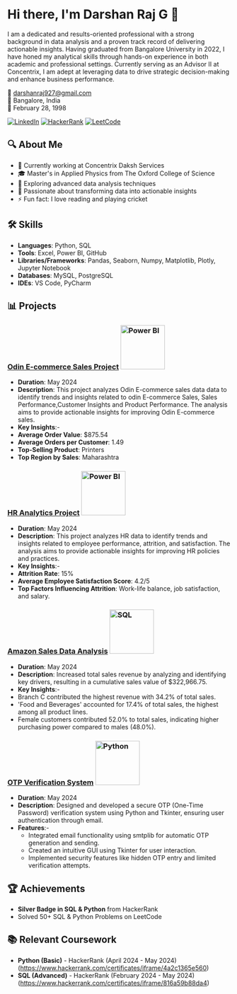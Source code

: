 # Hi there, I'm Darshan Raj G 👋

I am a dedicated and results-oriented professional with a strong background in data analysis and a proven track record of delivering actionable insights. Having graduated from Bangalore University in 2022, I have honed my analytical skills through hands-on experience in both academic and professional settings. Currently serving as an Advisor II at Concentrix, I am adept at leveraging data to drive strategic decision-making and enhance business performance.

📧 darshanraj927@gmail.com  
📍 Bangalore, India  
📅 February 28, 1998

[![LinkedIn](https://img.shields.io/badge/-LinkedIn-blue)](https://www.linkedin.com/in/darshang029)
[![HackerRank](https://img.shields.io/badge/-HackerRank-green)](https://www.hackerrank.com/profile/darshanraj927)
[![LeetCode](https://img.shields.io/badge/-LeetCode-pink)](https://leetcode.com/u/rajdarshan95/)

## 🔍 About Me
- 🔭 Currently working at Concentrix Daksh Services
- 🎓 Master's in Applied Physics from The Oxford College of Science
- 🌱 Exploring advanced data analysis techniques
- 💼 Passionate about transforming data into actionable insights
- ⚡ Fun fact: I love reading and playing cricket

## 🛠 Skills
- **Languages**: Python, SQL
- **Tools**: Excel, Power BI, GitHub
- **Libraries/Frameworks**: Pandas, Seaborn, Numpy, Matplotlib, Plotly, Jupyter Notebook
- **Databases**: MySQL, PostgreSQL
- **IDEs**: VS Code, PyCharm

## 📊 Projects

### [Odin E-commerce Sales Project](https://github.com/rajdarshan95/Odin-Ecom-Sales-Report) <img src="https://upload.wikimedia.org/wikipedia/commons/c/cf/New_Power_BI_Logo.svg" alt="Power BI" width="100"/>

- **Duration**: May 2024
- **Description**: This project analyzes Odin E-commerce sales data data to identify trends and insights related to odin E-commerce Sales, Sales Performance,Customer Insights and Product Performance. The analysis aims to provide actionable insights for improving Odin E-commerce sales.
- **Key Insights**:-
- **Average Order Value**: $875.54
- **Average Orders per Customer**: 1.49
- **Top-Selling Product**: Printers
- **Top Region by Sales**: Maharashtra
  
### [HR Analytics Project](https://github.com/rajdarshan95/HR_Analytic_PowerBi) <img src="https://upload.wikimedia.org/wikipedia/commons/c/cf/New_Power_BI_Logo.svg" alt="Power BI" width="100"/>

- **Duration**: May 2024
- **Description**: This project analyzes HR data to identify trends and insights related to employee performance, attrition, and satisfaction. The analysis aims to provide actionable insights for improving HR policies and practices.
- **Key Insights**:-
- **Attrition Rate**: 15%
- **Average Employee Satisfaction Score**: 4.2/5
- **Top Factors Influencing Attrition**: Work-life balance, job satisfaction, and salary.

### [Amazon Sales Data Analysis](https://github.com/yourusername/amazon-sales-analysis) <img src="https://upload.wikimedia.org/wikipedia/commons/8/87/Sql_data_base_with_logo.png" alt="SQL" width="100"/>
  - **Duration**: May 2024
  - **Description**: Increased total sales revenue by analyzing and identifying key drivers, resulting in a cumulative sales value of $322,966.75.
  - **Key Insights**:-
  - Branch C contributed the highest revenue with 34.2% of total sales.
  - 'Food and Beverages' accounted for 17.4% of total sales, the highest among all product lines.
  - Female customers contributed 52.0% to total sales, indicating higher purchasing power compared to males (48.0%).

### [OTP Verification System](https://github.com/yourusername/otp-verification-system) <img src="https://www.python.org/static/community_logos/python-logo.png" alt="Python" width="100"/>
- **Duration**: May 2024
- **Description**: Designed and developed a secure OTP (One-Time Password) verification system using Python and Tkinter, ensuring user authentication through email.
- **Features**:-
  - Integrated email functionality using smtplib for automatic OTP generation and sending.
  - Created an intuitive GUI using Tkinter for user interaction.
  - Implemented security features like hidden OTP entry and limited verification attempts.

## 🏆 Achievements
- **Silver Badge in SQL & Python** from HackerRank
- Solved 50+ SQL & Python Problems on LeetCode

## 📚 Relevant Coursework
- **Python (Basic)** - HackerRank (April 2024 - May 2024)
  (https://www.hackerrank.com/certificates/iframe/4a2c1365e560)
- **SQL (Advanced)** - HackerRank (February 2024 - May 2024)
  (https://www.hackerrank.com/certificates/iframe/816a59b88da4)
